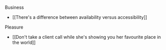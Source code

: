 
Business
- [[There's a difference between availability versus accessibility]]

Pleasure
- [[Don't take a client call while she's showing you her favourite place in the world]]
